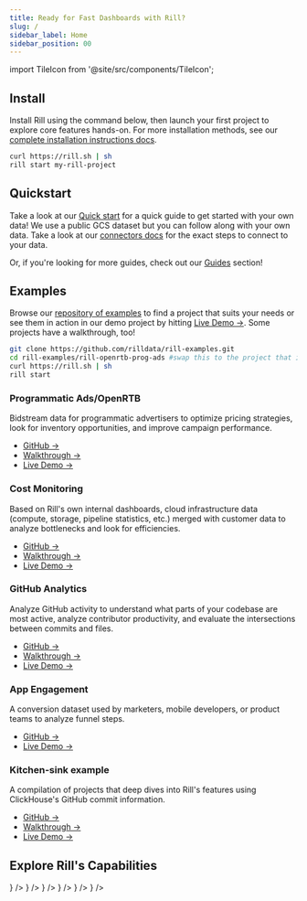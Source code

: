 ```yaml
---
title: Ready for Fast Dashboards with Rill?
slug: /
sidebar_label: Home
sidebar_position: 00
---
```


import TileIcon from '@site/src/components/TileIcon';

## Install 
Install Rill using the command below, then launch your first project to explore core features hands-on. For more installation methods, see our [complete installation instructions docs](/home/install). 

```bash
curl https://rill.sh | sh
rill start my-rill-project
```

## Quickstart

Take a look at our [Quick start](get-started/get-started.md) for a quick guide to get started with your own data! We use a public GCS dataset but you can follow along with your own data. Take a look at our [connectors docs](/connect) for the exact steps to connect to your data.

Or, if you're looking for more guides, check out our [Guides](/guides) section!

<!-- <img src = 'https://storage.googleapis.com/prod-cdn.rilldata.com/docs/rill_hero.gif' class='rounded-gif' />
<br /> -->

## Examples

Browse our [repository of examples](https://github.com/rilldata/rill-examples) to find a project that suits your needs or see them in action in our demo project by hitting [Live Demo →](https://ui.rilldata.com/demo). Some projects have a walkthrough, too! 

```bash
git clone https://github.com/rilldata/rill-examples.git
cd rill-examples/rill-openrtb-prog-ads #swap this to the project that interests you!
curl https://rill.sh | sh
rill start
```

### Programmatic Ads/OpenRTB

Bidstream data for programmatic advertisers to optimize pricing strategies, look for inventory opportunities, and improve campaign performance.

- <a href="https://github.com/rilldata/rill-examples/tree/main/rill-openrtb-prog-ads">GitHub →</a><br />
- <a href="/guides/openrtb-analytics">Walkthrough →</a><br />
- <a href="https://ui.rilldata.com/demo/rill-openrtb-prog-ads">Live Demo →</a> 

### Cost Monitoring

Based on Rill's own internal dashboards, cloud infrastructure data (compute, storage, pipeline statistics, etc.) merged with customer data to analyze bottlenecks and look for efficiencies.

- <a href="https://github.com/rilldata/rill-examples/tree/main/rill-cost-monitoring">GitHub →</a><br />
- <a href="/guides/cost-monitoring-analytics">Walkthrough →</a><br />
- <a href="https://ui.rilldata.com/demo/rill-cost-monitoring">Live Demo →</a>

### GitHub Analytics

Analyze GitHub activity to understand what parts of your codebase are most active, analyze contributor productivity, and evaluate the intersections between commits and files.

- <a href="https://github.com/rilldata/rill-examples/tree/main/rill-github-analytics">GitHub →</a><br />
- <a href="/guides/github-analytics">Walkthrough →</a><br />
- <a href="https://ui.rilldata.com/demo/rill-github-analytics">Live Demo →</a>

### App Engagement

A conversion dataset used by marketers, mobile developers, or product teams to analyze funnel steps.

- <a href="https://github.com/rilldata/rill-examples/tree/main/rill-app-engagement">GitHub →</a><br />
- <a href="https://ui.rilldata.com/demo/rill-app-engagement">Live Demo →</a>

### Kitchen-sink example

A compilation of projects that deep dives into Rill's features using ClickHouse's GitHub commit information.

- <a href="https://github.com/rilldata/rill-examples/tree/main/my-rill-tutorial">GitHub →</a><br />
- <a href="/guides/rill-basics/launch">Walkthrough →</a><br />
- <a href="https://ui.rilldata.com/demo/my-rill-tutorial">Live Demo →</a>

## Explore Rill's Capabilities

<div className="tile-icon-grid">
<TileIcon
  header="Connect Data Sources"
  content="Connect to your data sources and start ingesting data into Rill for analysis."
  link="/connect"
  icon={<img src="/img/home/connect.svg" alt="Connect" style={{ width: 24, height: 24 }} />}
/>
<TileIcon
  header="Prepare Your Data"
  content="Transform and prepare your data with Rill's powerful ETL capabilities."
  link="/build/models"
  icon={<img src="/img/home/model.svg" alt="Model" style={{ width: 24, height: 24 }} />}
/>
<TileIcon
  header="Create a Metrics Layer"
  content="Build a metrics layer to define key business metrics and KPIs."
  link="/build/metrics-view"
  icon={<img src="/img/home/metrics.svg" alt="Metrics" style={{ width: 24, height: 24 }} />}
/>
<TileIcon
  header="Explore Your Data"
  content="Use Rill's interactive data exploration tools to discover insights."
  link="/explore/dashboard-101"
  icon={<img src="/img/home/explore.svg" alt="Explore" style={{ width: 24, height: 24 }} />}
/>
<TileIcon
  header="Embed a Dashboard"
  content="Embed Rill dashboards into your applications and workflows."
  link="/integrate/embedding"
  icon={<img src="/img/home/embed.svg" alt="Embed" style={{ width: 24, height: 24 }} />}
/>
<TileIcon
  header="Release Notes"
  content="Curious about what's new?"
  link="/notes"
  icon={<img src="/img/home/notification.svg" alt="Notification" style={{ width: 24, height: 24 }} />}
/>

</div>
